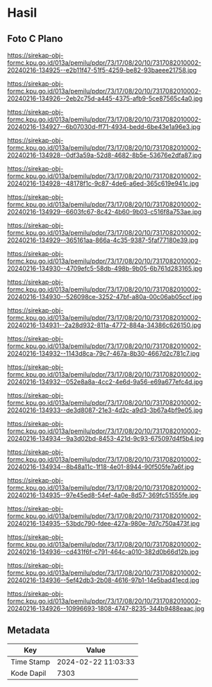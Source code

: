 # Hasil

## Foto C Plano

https://sirekap-obj-formc.kpu.go.id/013a/pemilu/pdpr/73/17/08/20/10/7317082010002-20240216-134925--e2b11f47-51f5-4259-be82-93baeee21758.jpg

https://sirekap-obj-formc.kpu.go.id/013a/pemilu/pdpr/73/17/08/20/10/7317082010002-20240216-134926--2eb2c75d-a445-4375-afb9-5ce87565c4a0.jpg

https://sirekap-obj-formc.kpu.go.id/013a/pemilu/pdpr/73/17/08/20/10/7317082010002-20240216-134927--6b07030d-ff71-4934-bedd-6be43e1a96e3.jpg

https://sirekap-obj-formc.kpu.go.id/013a/pemilu/pdpr/73/17/08/20/10/7317082010002-20240216-134928--0df3a59a-52d8-4682-8b5e-53676e2dfa87.jpg

https://sirekap-obj-formc.kpu.go.id/013a/pemilu/pdpr/73/17/08/20/10/7317082010002-20240216-134928--48178f1c-9c87-4de6-a6ed-365c619e941c.jpg

https://sirekap-obj-formc.kpu.go.id/013a/pemilu/pdpr/73/17/08/20/10/7317082010002-20240216-134929--6603fc67-8c42-4b60-9b03-c516f8a753ae.jpg

https://sirekap-obj-formc.kpu.go.id/013a/pemilu/pdpr/73/17/08/20/10/7317082010002-20240216-134929--365161aa-866a-4c35-9387-5faf77180e39.jpg

https://sirekap-obj-formc.kpu.go.id/013a/pemilu/pdpr/73/17/08/20/10/7317082010002-20240216-134930--4709efc5-58db-498b-9b05-6b761d283165.jpg

https://sirekap-obj-formc.kpu.go.id/013a/pemilu/pdpr/73/17/08/20/10/7317082010002-20240216-134930--526098ce-3252-47bf-a80a-00c06ab05ccf.jpg

https://sirekap-obj-formc.kpu.go.id/013a/pemilu/pdpr/73/17/08/20/10/7317082010002-20240216-134931--2a28d932-811a-4772-884a-34386c626150.jpg

https://sirekap-obj-formc.kpu.go.id/013a/pemilu/pdpr/73/17/08/20/10/7317082010002-20240216-134932--1143d8ca-79c7-467a-8b30-4667d2c781c7.jpg

https://sirekap-obj-formc.kpu.go.id/013a/pemilu/pdpr/73/17/08/20/10/7317082010002-20240216-134932--052e8a8a-4cc2-4e6d-9a56-e69a677efc4d.jpg

https://sirekap-obj-formc.kpu.go.id/013a/pemilu/pdpr/73/17/08/20/10/7317082010002-20240216-134933--de3d8087-21e3-4d2c-a9d3-3b67a4bf9e05.jpg

https://sirekap-obj-formc.kpu.go.id/013a/pemilu/pdpr/73/17/08/20/10/7317082010002-20240216-134934--9a3d02bd-8453-421d-9c93-675097d4f5b4.jpg

https://sirekap-obj-formc.kpu.go.id/013a/pemilu/pdpr/73/17/08/20/10/7317082010002-20240216-134934--8b48a11c-1f18-4e01-8944-90f505fe7a6f.jpg

https://sirekap-obj-formc.kpu.go.id/013a/pemilu/pdpr/73/17/08/20/10/7317082010002-20240216-134935--97e45ed8-54ef-4a0e-8d57-369fc51555fe.jpg

https://sirekap-obj-formc.kpu.go.id/013a/pemilu/pdpr/73/17/08/20/10/7317082010002-20240216-134935--53bdc790-fdee-427a-980e-7d7c750a473f.jpg

https://sirekap-obj-formc.kpu.go.id/013a/pemilu/pdpr/73/17/08/20/10/7317082010002-20240216-134936--cd431f6f-c791-464c-a010-382d0b66d12b.jpg

https://sirekap-obj-formc.kpu.go.id/013a/pemilu/pdpr/73/17/08/20/10/7317082010002-20240216-134936--5ef42db3-2b08-4616-97b1-14e5bad41ecd.jpg

https://sirekap-obj-formc.kpu.go.id/013a/pemilu/pdpr/73/17/08/20/10/7317082010002-20240216-134926--10996693-1808-4747-8235-344b9488eaac.jpg


## Metadata

| Key        | Value               |
| ---------- | ------------------- |
| Time Stamp | 2024-02-22 11:03:33 |
| Kode Dapil | 7303                |



